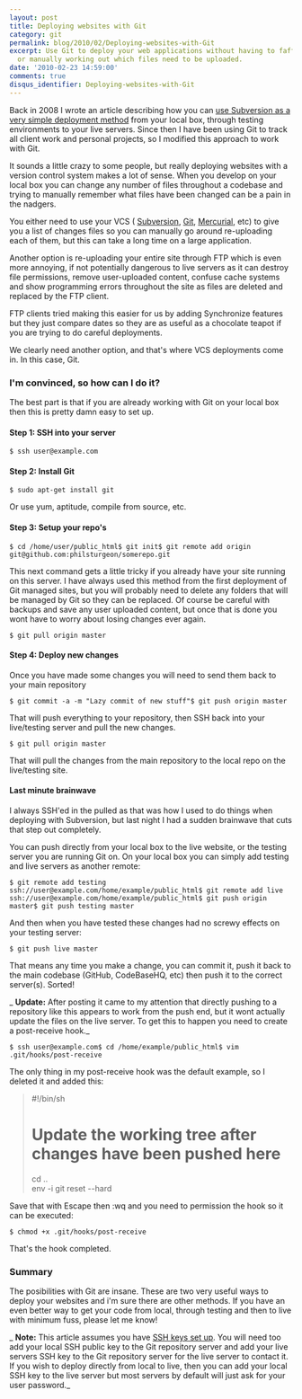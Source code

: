 ```yaml
---
layout: post
title: Deploying websites with Git
category: git
permalink: blog/2010/02/Deploying-websites-with-Git
excerpt: Use Git to deploy your web applications without having to faff with FTP synchronisation
  or manually working out which files need to be uploaded.
date: '2010-02-23 14:59:00'
comments: true
disqus_identifier: Deploying-websites-with-Git
---
```


Back in 2008 I wrote an article describing how you can [use Subversion as a very simple deployment method](/blog/2008/10/deploying-sites-with-svn "Deploying sites with Subversion (SVN)") from your local box, through testing environments to your live servers. Since then I have been using Git to track all client work and personal projects, so I modified this approach to work with Git.

It sounds a little crazy to some people, but really deploying websites with a version control system makes a lot of sense. When you develop on your local box you can change any number of files throughout a codebase and trying to manually remember what files have been changed can be a pain in the nadgers.

You either need to use your VCS ( [Subversion](http://subversion.apache.org/ "Apache Subversion"), [Git](http://git-scm.com/ "Git: Fast VErsion Control"), [Mercurial](http://mercurial.selenic.com/ "Mercurial: Distributed Source Control Management"), etc) to give you a list of changes files so you can manually go around re-uploading each of them, but this can take a long time on a large application.

Another option is re-uploading your entire site through FTP which is even more annoying, if not potentially dangerous to live servers as it can destroy file permissions, remove user-uploaded content, confuse cache systems and show programming errors throughout the site as files are deleted and replaced by the FTP client.

FTP clients tried making this easier for us by adding Synchronize features but they just compare dates so they are as useful as a chocolate teapot if you are trying to do careful deployments.

We clearly need another option, and that's where VCS deployments come in. In this case, Git.

### I'm convinced, so how can I do it?

The best part is that if you are already working with Git on your local box then this is pretty damn easy to set up.

#### Step 1: SSH into your server

    $ ssh user@example.com

#### Step 2: Install Git

    $ sudo apt-get install git

Or use yum, aptitude, compile from source, etc.

#### Step 3: Setup your repo's

    $ cd /home/user/public_html$ git init$ git remote add origin git@github.com:philsturgeon/somerepo.git

This next command gets a little tricky if you already have your site running on this server. I have always used this method from the first deployment of Git managed sites, but you will probably need to delete any folders that will be managed by Git so they can be replaced. Of course be careful with backups and save any user uploaded content, but once that is done you wont have to worry about losing changes ever again.

    $ git pull origin master

#### Step 4: Deploy new changes

Once you have made some changes you will need to send them back to your main repository

    $ git commit -a -m "Lazy commit of new stuff"$ git push origin master

That will push everything to your repository, then SSH back into your live/testing server and pull the new changes.

    $ git pull origin master

That will pull the changes from the main repository to the local repo on the live/testing site.

#### Last minute brainwave

I always SSH'ed in the pulled as that was how I used to do things when deploying with Subversion, but last night I had a sudden brainwave that cuts that step out completely.

You can push directly from your local box to the live website, or the testing server you are running Git on. On your local box you can simply add testing and live servers as another remote:

    $ git remote add testing ssh://user@example.com/home/example/public_html$ git remote add live ssh://user@example.com/home/example/public_html$ git push origin master$ git push testing master

And then when you have tested these changes had no screwy effects on your testing server:

    $ git push live master

That means any time you make a change, you can commit it, push it back to the main codebase (GitHub, CodeBaseHQ, etc) then push it to the correct server(s). Sorted!

_ **Update:** After posting it came to my attention that directly pushing to a repository like this appears to work from the push end, but it wont actually update the files on the live server. To get this to happen you need to create a post-receive hook._

    $ ssh user@example.com$ cd /home/example/public_html$ vim .git/hooks/post-receive

The only thing in my post-receive hook was the default example, so I deleted it and added this:

> #!/bin/sh  
>    
> # Update the working tree after changes have been pushed here  
> cd ..  
> env -i git reset --hard

Save that with Escape then :wq and you need to permission the hook so it can be executed:

    $ chmod +x .git/hooks/post-receive

That's the hook completed.

### Summary

The posibilities with Git are insane. These are two very useful ways to deploy your websites and i'm sure there are other methods. If you have an even better way to get your code from local, through testing and then to live with minimum fuss, please let me know!

_ **Note:** This article assumes you have [SSH keys set up](http://help.github.com/key-setup-redirect "Generating SSH Keys"). You will need too add your local SSH public key to the Git repository server and add your live servers SSH key to the Git repository server for the live server to contact it. If you wish to deploy directly from local to live, then you can add your local SSH key to the live server but most servers by default will just ask for your user password._

